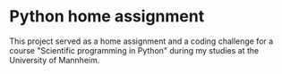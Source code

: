 # Python home assignment

This project served as a home assignment and a coding challenge for a course "Scientific programming in Python" during my studies at the University of Mannheim.
